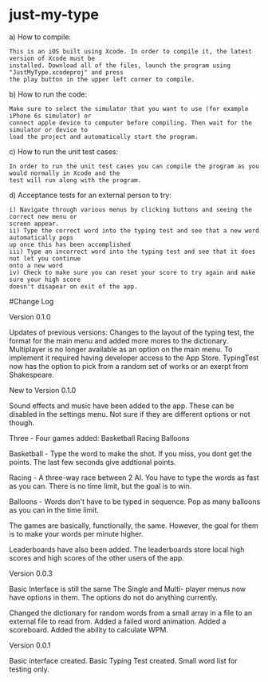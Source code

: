 # just-my-type

a) How to compile:

    This is an iOS built using Xcode. In order to compile it, the latest version of Xcode must be 
    installed. Download all of the files, launch the program using "JustMyType.xcodeproj" and press 
    the play button in the upper left corner to compile.

b) How to run the code:

    Make sure to select the simulator that you want to use (for example iPhone 6s simulator) or 
    connect apple device to computer before compiling. Then wait for the simulator or device to 
    load the project and automatically start the program.

c) How to run the unit test cases:

    In order to run the unit test cases you can compile the program as you would normally in Xcode and the
    test will run along with the program.

d) Acceptance tests for an external person to try:

    i) Navigate through various menus by clicking buttons and seeing the correct new menu or 
    screen appear.
    ii) Type the correct word into the typing test and see that a new word automatically pops 
    up once this has been accomplished
    iii) Type an incorrect word into the typing test and see that it does not let you continue 
    onto a new word
    iv) Check to make sure you can reset your score to try again and make sure your high score
    doesn't disapear on exit of the app.


#Change Log

Version 0.1.0

Updates of previous versions:
Changes to the layout of the typing test, the format for the main menu and added more mores to the dictionary.
Multiplayer is no longer available as an option on the main menu. To implement it required having developer access to the App Store.
TypingTest now has the option to pick from a random set of works or an exerpt from Shakespeare.

New to Version 0.1.0

Sound effects and music have been added to the app. These can be disabled in the settings menu. Not sure if they are different options or not though.

Three - Four games added:
    Basketball
    Racing
    Balloons
    
    
Basketball - Type the word to make the shot. If you miss, you dont get the points. The last few seconds give addtional points.

Racing - A three-way race between 2 AI. You have to type the words as fast as you can. There is no time limit, but the goal is to win.

Balloons - Words don't have to be typed in sequence. Pop as many balloons as you can in the time limit.

The games are basically, functionally, the same. However, the goal for them is to make your words per minute higher.

Leaderboards have also been added. The leaderboards store local high scores and high scores of the other users of the app. 




Version 0.0.3

Basic Interface is still the same
    The Single and Multi- player menus now have options in them. The options do not do anything currently.
   
Changed the dictionary for random words from a small array in a file to an external file to read from.
Added a failed word animation.
Added a scoreboard.
Added the ability to calculate WPM.


Version 0.0.1

Basic interface created. 
Basic Typing Test created.
Small word list for testing only.
